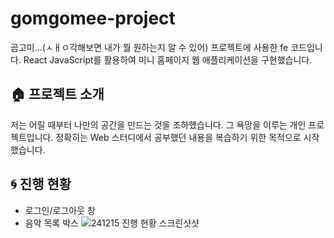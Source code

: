# gomgomee-project

곰고미...(ㅅㅐㅇ각해보면 내가 뭘 원하는지 알 수 있어) 프로젝트에 사용한 fe 코드입니다. React JavaScript를 활용하여 미니 홈페이지 웹 애플리케이션을 구현했습니다.

## 🏠 프로젝트 소개

저는 어릴 때부터 나만의 공간을 만드는 것을 조하했습니다. 그 욕망을 이루는 개인 프로젝트입니다. 정확히는 Web 스터디에서 공부했던 내용을 복습하기 위한 목적으로 시작했습니다.

## 🌀 진행 현황

- 로그인/로그아웃 창
- 음악 목록 박스
  ![241215 진행 현황 스크린샷샷](https://github.com/user-attachments/assets/356e94ea-542b-4f3c-b20f-8b205cf6f660)
